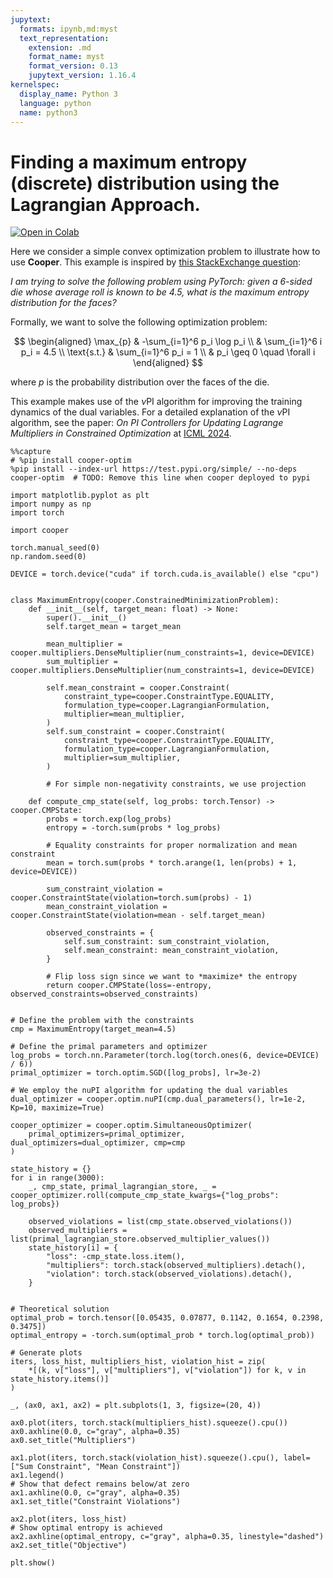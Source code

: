```yaml
---
jupytext:
  formats: ipynb,md:myst
  text_representation:
    extension: .md
    format_name: myst
    format_version: 0.13
    jupytext_version: 1.16.4
kernelspec:
  display_name: Python 3
  language: python
  name: python3
---
```


# Finding a maximum entropy (discrete) distribution using the Lagrangian Approach.

[![Open in Colab](https://colab.research.google.com/assets/colab-badge.svg)](https://colab.research.google.com/github/cooper-org/cooper/blob/master/docs/source/notebooks/plot_max_entropy.ipynb)


Here we consider a simple convex optimization problem to illustrate how to use
**Cooper**. This example is inspired by [this StackExchange question](https://datascience.stackexchange.com/questions/107366/how-do-you-solve-strictly-constrained-optimization-problems-with-pytorch):

*I am trying to solve the following problem using PyTorch: given a 6-sided die
whose average roll is known to be 4.5, what is the maximum entropy distribution
for the faces?*

Formally, we want to solve the following optimization problem:

$$
\begin{aligned}
\max_{p} & -\sum_{i=1}^6 p_i \log p_i \\
& \sum_{i=1}^6 i p_i = 4.5 \\
\text{s.t.} & \sum_{i=1}^6 p_i = 1 \\
& p_i \geq 0 \quad \forall i
\end{aligned}
$$

where $p$ is the probability distribution over the faces of the die.

This example makes use of the $\nu$PI algorithm for improving the training dynamics of
the dual variables. For a detailed explanation of the $\nu$PI algorithm, see the paper:
*On PI Controllers for Updating Lagrange Multipliers in Constrained Optimization* at
[ICML 2024](https://icml.cc/virtual/2024/poster/35138).

```{code-cell} ipython3
%%capture
# %pip install cooper-optim
%pip install --index-url https://test.pypi.org/simple/ --no-deps cooper-optim  # TODO: Remove this line when cooper deployed to pypi
```

```{code-cell} ipython3
import matplotlib.pyplot as plt
import numpy as np
import torch

import cooper

torch.manual_seed(0)
np.random.seed(0)

DEVICE = torch.device("cuda" if torch.cuda.is_available() else "cpu")


class MaximumEntropy(cooper.ConstrainedMinimizationProblem):
    def __init__(self, target_mean: float) -> None:
        super().__init__()
        self.target_mean = target_mean

        mean_multiplier = cooper.multipliers.DenseMultiplier(num_constraints=1, device=DEVICE)
        sum_multiplier = cooper.multipliers.DenseMultiplier(num_constraints=1, device=DEVICE)

        self.mean_constraint = cooper.Constraint(
            constraint_type=cooper.ConstraintType.EQUALITY,
            formulation_type=cooper.LagrangianFormulation,
            multiplier=mean_multiplier,
        )
        self.sum_constraint = cooper.Constraint(
            constraint_type=cooper.ConstraintType.EQUALITY,
            formulation_type=cooper.LagrangianFormulation,
            multiplier=sum_multiplier,
        )

        # For simple non-negativity constraints, we use projection

    def compute_cmp_state(self, log_probs: torch.Tensor) -> cooper.CMPState:
        probs = torch.exp(log_probs)
        entropy = -torch.sum(probs * log_probs)

        # Equality constraints for proper normalization and mean constraint
        mean = torch.sum(probs * torch.arange(1, len(probs) + 1, device=DEVICE))

        sum_constraint_violation = cooper.ConstraintState(violation=torch.sum(probs) - 1)
        mean_constraint_violation = cooper.ConstraintState(violation=mean - self.target_mean)

        observed_constraints = {
            self.sum_constraint: sum_constraint_violation,
            self.mean_constraint: mean_constraint_violation,
        }

        # Flip loss sign since we want to *maximize* the entropy
        return cooper.CMPState(loss=-entropy, observed_constraints=observed_constraints)


# Define the problem with the constraints
cmp = MaximumEntropy(target_mean=4.5)

# Define the primal parameters and optimizer
log_probs = torch.nn.Parameter(torch.log(torch.ones(6, device=DEVICE) / 6))
primal_optimizer = torch.optim.SGD([log_probs], lr=3e-2)

# We employ the nuPI algorithm for updating the dual variables
dual_optimizer = cooper.optim.nuPI(cmp.dual_parameters(), lr=1e-2, Kp=10, maximize=True)

cooper_optimizer = cooper.optim.SimultaneousOptimizer(
    primal_optimizers=primal_optimizer, dual_optimizers=dual_optimizer, cmp=cmp
)

state_history = {}
for i in range(3000):
    _, cmp_state, primal_lagrangian_store, _ = cooper_optimizer.roll(compute_cmp_state_kwargs={"log_probs": log_probs})

    observed_violations = list(cmp_state.observed_violations())
    observed_multipliers = list(primal_lagrangian_store.observed_multiplier_values())
    state_history[i] = {
        "loss": -cmp_state.loss.item(),
        "multipliers": torch.stack(observed_multipliers).detach(),
        "violation": torch.stack(observed_violations).detach(),
    }


# Theoretical solution
optimal_prob = torch.tensor([0.05435, 0.07877, 0.1142, 0.1654, 0.2398, 0.3475])
optimal_entropy = -torch.sum(optimal_prob * torch.log(optimal_prob))

# Generate plots
iters, loss_hist, multipliers_hist, violation_hist = zip(
    *[(k, v["loss"], v["multipliers"], v["violation"]) for k, v in state_history.items()]
)

_, (ax0, ax1, ax2) = plt.subplots(1, 3, figsize=(20, 4))

ax0.plot(iters, torch.stack(multipliers_hist).squeeze().cpu())
ax0.axhline(0.0, c="gray", alpha=0.35)
ax0.set_title("Multipliers")

ax1.plot(iters, torch.stack(violation_hist).squeeze().cpu(), label=["Sum Constraint", "Mean Constraint"])
ax1.legend()
# Show that defect remains below/at zero
ax1.axhline(0.0, c="gray", alpha=0.35)
ax1.set_title("Constraint Violations")

ax2.plot(iters, loss_hist)
# Show optimal entropy is achieved
ax2.axhline(optimal_entropy, c="gray", alpha=0.35, linestyle="dashed")
ax2.set_title("Objective")

plt.show()
```

